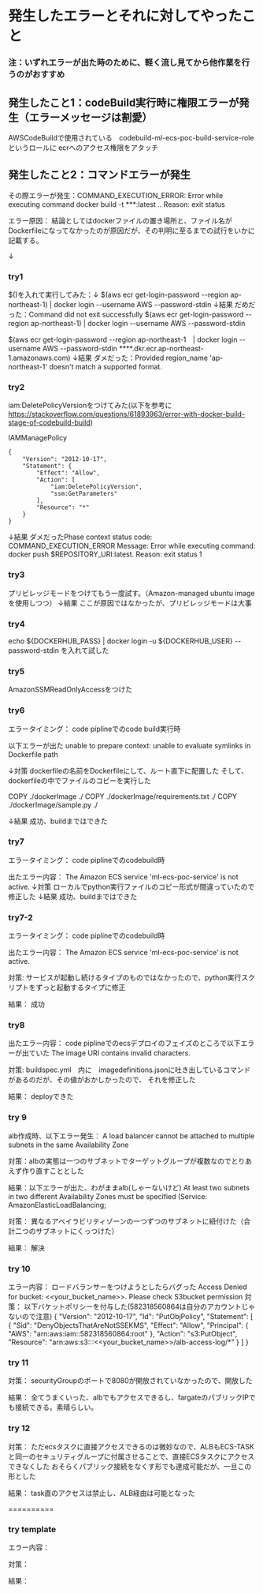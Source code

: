 # 発生したエラーとそれに対してやったこと

### 注：いずれエラーが出た時のために、軽く流し見てから他作業を行うのがおすすめ

## 発生したこと1：codeBuild実行時に権限エラーが発生（エラーメッセージは割愛）
AWSCodeBuildで使用されている　codebuild-ml-ecs-poc-build-service-role　というロールに
ecrへのアクセス権限をアタッチ

## 発生したこと2：コマンドエラーが発生
その際エラーが発生：COMMAND_EXECUTION_ERROR: Error while executing command docker build -t ***:latest .. Reason: exit status 

エラー原因：
結論としてはdockerファイルの置き場所と、ファイル名がDockerfileになってなかったのが原因だが、その判明に至るまでの試行をいかに記載する。
 
↓
### try1
$()を入れて実行してみた：↓
$(aws ecr get-login-password --region ap-northeast-1) | docker login --username AWS --password-stdin 
↓結果
だめだった：Command did not exit successfully $(aws ecr get-login-password --region ap-northeast-1) | docker login --username AWS --password-stdin 

$(aws ecr get-login-password --region ap-northeast-1　| docker login --username AWS --password-stdin ****.dkr.ecr.ap-northeast-1.amazonaws.com)
↓結果
ダメだった：Provided region_name 'ap-northeast-1' doesn't match a supported format.

### try2
iam:DeletePolicyVersionをつけてみた(以下を参考に　https://stackoverflow.com/questions/61893963/error-with-docker-build-stage-of-codebuild-build)

IAMManagePolicy
```
{
    "Version": "2012-10-17",
    "Statement": {
        "Effect": "Allow",
        "Action": [
            "iam:DeletePolicyVersion",
            "ssm:GetParameters"
        ],
        "Resource": "*"
    }
}
```
↓結果
ダメだったPhase context status code: COMMAND_EXECUTION_ERROR Message: Error while executing command: docker push $REPOSITORY_URI:latest. Reason: exit status 1

### try3
プリビレッジモードをつけてもう一度試す。（Amazon-managed ubuntu imageを使用しつつ）
↓結果
ここが原因ではなかったが、プリビレッジモードは大事

### try4
echo ${DOCKERHUB_PASS} | docker login -u ${DOCKERHUB_USER} --password-stdin
を入れて試した

### try5
AmazonSSMReadOnlyAccessをつけた


### try6
エラータイミング：
code piplineでのcode build実行時

以下エラーが出た
unable to prepare context: unable to evaluate symlinks in Dockerfile path

↓対策
dockerfileの名前をDockerfileにして、ルート直下に配置した
そして、dockerfileの中でファイルのコピーを実行した

COPY ./dockerImage ./
COPY ./dockerImage/requirements.txt ./
COPY ./dockerImage/sample.py ./

↓結果
成功、buildまではできた


### try7
エラータイミング：
code piplineでのcodebuild時

出たエラー内容：
The Amazon ECS service 'ml-ecs-poc-service' is not active.
↓対策
ローカルでpython実行ファイルのコピー形式が間違っていたので修正した
↓結果
成功、buildまではできた

### try7-2
エラータイミング：
code piplineでのcodebuild時

出たエラー内容：
The Amazon ECS service 'ml-ecs-poc-service' is not active.

対策:
サービスが起動し続けるタイプのものではなかったので、python実行スクリプトをずっと起動するタイプに修正

結果：
成功


### try8
出たエラー内容：
code piplineでのecsデプロイのフェイズのところで以下エラーが出ていた
The image URI contains invalid characters.

対策:
buildspec.yml　内に　imagedefinitions.jsonに吐き出しているコマンドがあるのだが、その値がおかしかったので、
それを修正した

結果：
deployできた


### try 9
alb作成時、以下エラー発生：
A load balancer cannot be attached to multiple subnets in the same Availability Zone

対策：albの実態は一つのサブネットでターゲットグループが複数なのでとりあえず作り直すこととした

結果：以下エラーが出た、わがままalb(しゃーないけど)
At least two subnets in two different Availability Zones must be specified (Service: AmazonElasticLoadBalancing;

対策：
異なるアベイラビリティゾーンの一つずつのサブネットに紐付けた（合計二つのサブネットにくっつけた）

結果：
解決

### try 10
エラー内容：
ロードバランサーをつけようとしたらバグった Access Denied for bucket: <<your_bucket_name>>. Please check S3bucket permission
対策：
以下バケットポリシーを付与した(582318560864は自分のアカウントじゃないので注意)
{
    "Version": "2012-10-17",
    "Id": "PutObjPolicy",
    "Statement": [
        {
            "Sid": "DenyObjectsThatAreNotSSEKMS",
            "Effect": "Allow",
            "Principal": {
                "AWS": "arn:aws:iam::582318560864:root"
            },
            "Action": "s3:PutObject",
            "Resource": "arn:aws:s3:::<<your_bucket_name>>/alb-access-log/*"
        }
    ]
}

### try 11
対策：
securityGroupのポートで8080が開放されていなかったので、開放した

結果：
全てうまくいった、albでもアクセスできるし、fargateのパブリックIPでも接続できる。素晴らしい。

### try 12
対策：
ただecsタスクに直接アクセスできるのは微妙なので、ALBもECS-TASKと同一のセキュリティグループに付属させることで、直接ECSタスクにアクセスできなくした
おそらくパブリック接続をなくす形でも達成可能だが、一旦この形とした

結果：
task直のアクセスは禁止し、ALB経由は可能となった


==========
### try template
エラー内容：

対策：

結果：